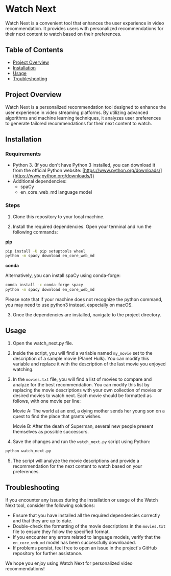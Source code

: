 # Watch Next

Watch Next is a convenient tool that enhances the user experience in video recommendation. It provides users with personalized recommendations for their next content to watch based on their preferences.

## Table of Contents

- [Project Overview](#project-overview)
- [Installation](#installation)
- [Usage](#usage)
- [Troubleshooting](#troubleshooting)

## Project Overview

Watch Next is a personalized recommendation tool designed to enhance the user experience in video streaming platforms. By utilizing advanced algorithms and machine learning techniques, it analyzes user preferences to generate tailored recommendations for their next content to watch.

## Installation

### Requirements

- Python 3. (If you don't have Python 3 installed, you can download it from the official Python website: [https://www.python.org/downloads/](https://www.python.org/downloads/))
- Additional dependencies:
    - spaCy
    - en_core_web_md language model

### Steps

1. Clone this repository to your local machine.

2. Install the required dependencies. Open your terminal and run the following commands:

**pip**

```bash
pip install -U pip setuptools wheel
python -m spacy download en_core_web_md
```

**conda**

Alternatively, you can install spaCy using conda-forge:
```bash
conda install -c conda-forge spacy
python -m spacy download en_core_web_md
```

Please note that if your machine does not recognize the python command, you may need to use python3 instead, especially on macOS.

3. Once the dependencies are installed, navigate to the project directory.


## Usage

1. Open the watch_next.py file.

2. Inside the script, you will find a variable named `my_movie` set to the description of a sample movie (Planet Hulk). You can modify this variable and replace it with the description of the last movie you enjoyed watching.

3. In the `movies.txt` file, you will find a list of movies to compare and analyze for the best recommendation. You can modify this list by replacing the movie descriptions with your own collection of movies or desired movies to watch next. Each movie should be formatted as follows, with one movie per line:

    Movie A: The world at an end, a dying mother sends her young son on a quest to find the place that grants wishes.
    
    Movie B: After the death of Superman, several new people present themselves as possible successors.

4. Save the changes and run the `watch_next.py` script using Python:

```bash
python watch_next.py
```

5. The script will analyze the movie descriptions and provide a recommendation for the next content to watch based on your preferences.


## Troubleshooting

If you encounter any issues during the installation or usage of the Watch Next tool, consider the following solutions:

- Ensure that you have installed all the required dependencies correctly and that they are up to date.
- Double-check the formatting of the movie descriptions in the `movies.txt` file to ensure they follow the specified format.
- If you encounter any errors related to language models, verify that the `en_core_web_md` model has been successfully downloaded.
- If problems persist, feel free to open an issue in the project's GitHub repository for further assistance.

We hope you enjoy using Watch Next for personalized video recommendations!